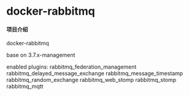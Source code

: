 # docker-rabbitmq

#### 项目介绍
docker-rabbitmq

base on 3.7.x-management

enabled plugins:
rabbitmq_federation_management
rabbitmq_delayed_message_exchange
rabbitmq_message_timestamp
rabbitmq_random_exchange
rabbitmq_web_stomp
rabbitmq_stomp
rabbitmq_mqtt
